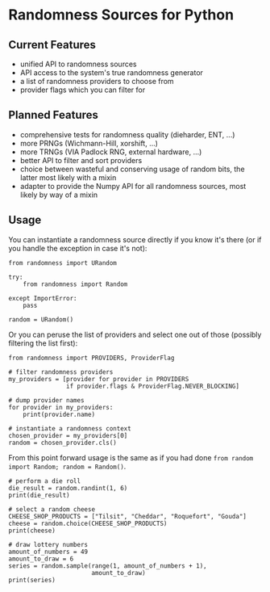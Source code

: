 Randomness Sources for Python
=============================


Current Features
----------------

* unified API to randomness sources
* API access to the system's true randomness generator
* a list of randomness providers to choose from
* provider flags which you can filter for


Planned Features
----------------

* comprehensive tests for randomness quality (dieharder, ENT, ...)
* more PRNGs (Wichmann-Hill, xorshift, ...)
* more TRNGs (VIA Padlock RNG, external hardware, ...)
* better API to filter and sort providers
* choice between wasteful and conserving usage of random bits,
  the latter most likely with a mixin
* adapter to provide the Numpy API for all randomness sources,
  most likely by way of a mixin


Usage
-----

You can instantiate a randomness source directly if you know it's there
(or if you handle the exception in case it's not):

```python3
from randomness import URandom

try:
    from randomness import Random

except ImportError:
    pass

random = URandom()
```

Or you can peruse the list of providers and select one out of those
(possibly filtering the list first):

```python3
from randomness import PROVIDERS, ProviderFlag

# filter randomness providers
my_providers = [provider for provider in PROVIDERS
                if provider.flags & ProviderFlag.NEVER_BLOCKING]

# dump provider names
for provider in my_providers:
    print(provider.name)

# instantiate a randomness context
chosen_provider = my_providers[0]
random = chosen_provider.cls()
```

From this point forward usage is the same as if you had done
`from random import Random; random = Random()`.

```python3
# perform a die roll
die_result = random.randint(1, 6)
print(die_result)

# select a random cheese
CHEESE_SHOP_PRODUCTS = ["Tilsit", "Cheddar", "Roquefort", "Gouda"]
cheese = random.choice(CHEESE_SHOP_PRODUCTS)
print(cheese)

# draw lottery numbers
amount_of_numbers = 49
amount_to_draw = 6
series = random.sample(range(1, amount_of_numbers + 1),
                       amount_to_draw)
print(series)
```
